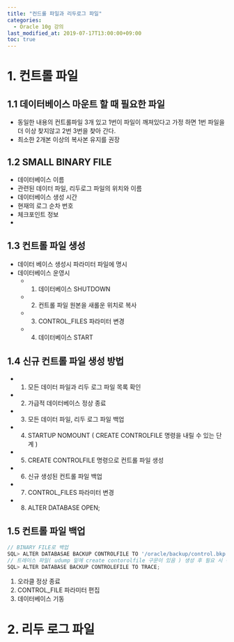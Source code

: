 ```yaml
---
title: "컨드롤 파일과 리두로그 파일"
categories: 
  - Oracle 10g 강의
last_modified_at: 2019-07-17T13:00:00+09:00
toc: true
---
```


# 1. 컨트롤 파일
## 1.1 데이터베이스 마운트 할 때 필요한 파일
  - 동일한 내용의 컨트롤파일 3개 있고 1번이 파일이 깨져있다고 가정 하면 1번 파일을 더 이상 찾지않고 2번 3번을 찾아 간다.
  - 최소한 2개본 이상의 복사본 유지를 권장 
## 1.2 SMALL BINARY FILE
  - 데이터베이스 이름 
  - 관련된 데이터 파일, 리두로그 파일의 위치와 이름
  - 데이터베이스 생성 시간
  - 현재의 로그 순차 번호
  - 체크포인트 정보
  - 
## 1.3 컨트롤 파일 생성
  - 데이터 베이스 생성시 파라미터 파일에 명시
  - 데이터베이스 운영시
    + 1. 데이터베이스 SHUTDOWN
    + 2. 컨트롤 파일 원본을 새롤운 위치로 복사
    + 3. CONTROL_FILES 파라미터 변경
    + 4. 데이터베이스 START

## 1.4 신규 컨트롤 파일 생성 방법
  - 1. 모든 데이터 파일과 리두 로그 파일 목록 확인
  - 2. 가급적 데이터베이스 정상 종료
  - 3. 모든 데이터 파일, 리두 로그 파일 백업
  - 4. STARTUP NOMOUNT ( CREATE CONTROLFILE 명령을 내릴 수 있는 단계 )
  - 5. CREATE CONTROLFILE 명령으로 컨트롤 파일 생성
  - 6. 신규 생성된 컨트롤 파일 백업
  - 7. CONTROL_FILES 파라미터 변경
  - 8. ALTER DATABASE OPEN;

## 1.5 컨트롤 파일 백업
```js
// BINARY FILE로 백업
SQL> ALTER DATABASAE BACKUP CONTROLFILE TO '/oracle/backup/control.bkp'
// 트레이스 파일( udump 밑에 create contorolfile 구문이 있음 ) 생성 후 필요 시 컨트롤 파일 재생성
SQL> ALTER DATABASE BACKUP CONTROLEFILE TO TRACE;
```

1. 오라클 정상 종료
2. CONTROL_FILE 파라미터 편집
3. 데이터베이스 기동



# 2. 리두 로그 파일

